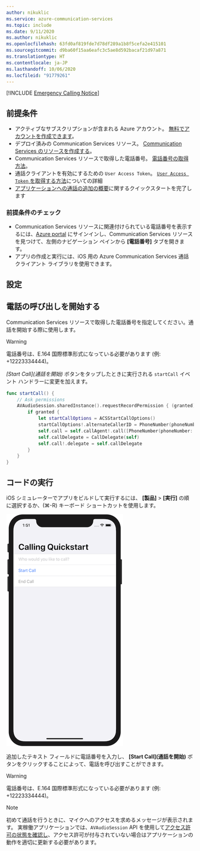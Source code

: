 ```yaml
---
author: nikuklic
ms.service: azure-communication-services
ms.topic: include
ms.date: 9/11/2020
ms.author: nikuklic
ms.openlocfilehash: 63fd0af819fde7d78df289a1b8f5cefa2e415101
ms.sourcegitcommit: d9ba60f15aa6eafc3c5ae8d592bacaf21d97a871
ms.translationtype: HT
ms.contentlocale: ja-JP
ms.lasthandoff: 10/06/2020
ms.locfileid: "91779261"
---
```

[!INCLUDE [Emergency Calling Notice](../../../includes/emergency-calling-notice-include.md)]
## <a name="prerequisites"></a>前提条件

- アクティブなサブスクリプションが含まれる Azure アカウント。 [無料でアカウントを作成できます](https://azure.microsoft.com/free/?WT.mc_id=A261C142F)。 
- デプロイ済みの Communication Services リソース。 [Communication Services のリソースを作成する](../../create-communication-resource.md)。
- Communication Services リソースで取得した電話番号。 [電話番号の取得方法](../../telephony-sms/get-phone-number.md)。
- 通話クライアントを有効にするための `User Access Token`。 [`User Access Token` を取得する方法](../../access-tokens.md)についての詳細
- [アプリケーションへの通話の追加の概要](../getting-started-with-calling.md)に関するクイックスタートを完了します

### <a name="prerequisite-check"></a>前提条件のチェック

- Communication Services リソースに関連付けられている電話番号を表示するには、[Azure portal](https://portal.azure.com/) にサインインし、Communication Services リソースを見つけて、左側のナビゲーション ペインから **[電話番号]** タブを開きます。
- アプリの作成と実行には、iOS 用の Azure Communication Services 通話クライアント ライブラリを使用できます。

## <a name="setting-up"></a>設定

## <a name="start-a-call-to-phone"></a>電話の呼び出しを開始する

Communication Services リソースで取得した電話番号を指定してください。通話を開始する際に使用します。
> [!WARNING]
> 電話番号は、E.164 国際標準形式になっている必要があります (例: +12223334444)。

*[Start Call]\(通話を開始\)* ボタンをタップしたときに実行される `startCall` イベント ハンドラーに変更を加えます。

```swift
func startCall() {
    // Ask permissions
    AVAudioSession.sharedInstance().requestRecordPermission { (granted) in
        if granted {
            let startCallOptions = ACSStartCallOptions()
            startCallOptions!.alternateCallerID = PhoneNumber(phoneNumber: "+12223334444")
            self.call = self.callAgent!.call([PhoneNumber(phoneNumber: self.callee)], options: startCallOptions)
            self.callDelegate = CallDelegate(self)
            self.call!.delegate = self.callDelegate
        }
    }
}
```

## <a name="run-the-code"></a>コードの実行

iOS シミュレーターでアプリをビルドして実行するには、 **[製品]**  >  **[実行]** の順に選択するか、(&#8984;-R) キーボード ショートカットを使用します。

![クイック スタート アプリの最終的な外観](../media/ios/quick-start-make-call.png)

追加したテキスト フィールドに電話番号を入力し、 **[Start Call]\(通話を開始\)** ボタンをクリックすることによって、電話を呼び出すことができます。
> [!WARNING]
> 電話番号は、E.164 国際標準形式になっている必要があります (例: +12223334444)。

> [!NOTE]
> 初めて通話を行うときに、マイクへのアクセスを求めるメッセージが表示されます。 実稼働アプリケーションでは、`AVAudioSession` API を使用して[アクセス許可の状態を確認し](https://developer.apple.com/documentation/uikit/protecting_the_user_s_privacy/requesting_access_to_protected_resources)、アクセス許可が付与されていない場合はアプリケーションの動作を適切に更新する必要があります。
